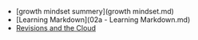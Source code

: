 * [growth mindset summery](growth mindset.md)
* [Learning Markdown](02a - Learning Markdown.md)
* [Revisions and the Cloud](revisions_and_the_cloud.md)
